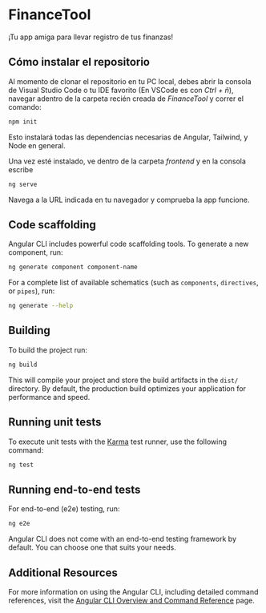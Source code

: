 # FinanceTool

¡Tu app amiga para llevar registro de tus finanzas!

## Cómo instalar el repositorio

Al momento de clonar el repositorio en tu PC local, debes abrir la consola de Visual Studio Code o tu IDE favorito (En VSCode es con *Ctrl + ñ*), navegar adentro de la carpeta recién creada de *FinanceTool* y correr el comando:

```bash
npm init
```

Esto instalará todas las dependencias necesarias de Angular, Tailwind, y Node en general.

Una vez esté instalado, ve dentro de la carpeta *frontend* y en la consola escribe 

```bash
ng serve
```

Navega a la URL indicada en tu navegador y comprueba la app funcione. 

## Code scaffolding

Angular CLI includes powerful code scaffolding tools. To generate a new component, run:

```bash
ng generate component component-name
```

For a complete list of available schematics (such as `components`, `directives`, or `pipes`), run:

```bash
ng generate --help
```

## Building

To build the project run:

```bash
ng build
```

This will compile your project and store the build artifacts in the `dist/` directory. By default, the production build optimizes your application for performance and speed.

## Running unit tests

To execute unit tests with the [Karma](https://karma-runner.github.io) test runner, use the following command:

```bash
ng test
```

## Running end-to-end tests

For end-to-end (e2e) testing, run:

```bash
ng e2e
```

Angular CLI does not come with an end-to-end testing framework by default. You can choose one that suits your needs.

## Additional Resources

For more information on using the Angular CLI, including detailed command references, visit the [Angular CLI Overview and Command Reference](https://angular.dev/tools/cli) page.
